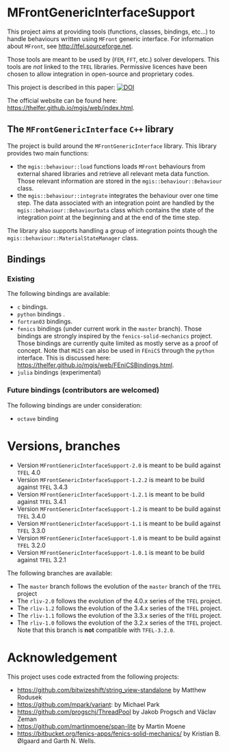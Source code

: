 # MFrontGenericInterfaceSupport

This project aims at providing tools (functions, classes, bindings,
etc...) to handle behaviours written using `MFront` generic interface.
For information about `MFront`, see <http://tfel.sourceforge.net>.

Those tools are meant to be used by (`FEM`, `FFT`, etc.) solver
developers. This tools are *not* linked to the `TFEL` libraries.
Permissive licences have been chosen to allow integration in open-source
and proprietary codes.

This project is described in this paper:
[![DOI](https://joss.theoj.org/papers/10.21105/joss.02003/status.svg)](https://doi.org/10.21105/joss.02003)

The official website can be found here:
<https://thelfer.github.io/mgis/web/index.html>.

## The `MFrontGenericInterface` `C++` library

The project is build around the `MFrontGenericInterface` library. This
library provides two main functions:

- the `mgis::behaviour::load` functions loads `MFront` behaviours from
  external shared libraries and retrieve all relevant meta data
  function. Those relevant information are stored in the
  `mgis::behaviour::Behaviour` class.
- the `mgis::behaviour::integrate` integrates the behaviour over one
  time step. The data associated with an integration point are handled
  by the `mgis::behaviour::BehaviourData` class which contains the state
  of the integration point at the beginning and at the end of the time
  step.

The library also supports handling a group of integration points though
the `mgis::behaviour::MaterialStateManager` class.

## Bindings

### Existing 

The following bindings are available:

- `c` bindings.
- `python` bindings .
- `fortran03` bindings.
- `fenics` bindings (under current work in the `master` branch). Those
  bindings are strongly inspired by the `fenics-solid-mechanics`
  project. Those bindings are currently quite limited as mostly serve
  as a proof of concept. Note that `MGIS` can also be used in `FEniCS`
  through the `python` interface. This is discussed here:
  <https://thelfer.github.io/mgis/web/FEniCSBindings.html>.
- `julia` bindings (experimental)

### Future bindings (contributors are welcomed)

The following bindings are under consideration:

- `octave` binding

# Versions, branches

- Version `MFrontGenericInterfaceSupport-2.0` is meant to be build against
  `TFEL` 4.0
- Version `MFrontGenericInterfaceSupport-1.2.2` is meant to be build
  against `TFEL` 3.4.3
- Version `MFrontGenericInterfaceSupport-1.2.1` is meant to be build
  against `TFEL` 3.4.1
- Version `MFrontGenericInterfaceSupport-1.2` is meant to be build against
  `TFEL` 3.4.0
- Version `MFrontGenericInterfaceSupport-1.1` is meant to be build against
  `TFEL` 3.3.0
- Version `MFrontGenericInterfaceSupport-1.0` is meant to be build against
  `TFEL` 3.2.0
- Version `MFrontGenericInterfaceSupport-1.0.1` is meant to be build
  against `TFEL` 3.2.1

The following branches are available:

- The `master` branch follows the evolution of the `master` branch of
  the `TFEL` project
- The `rliv-2.0` follows the evolution of the 4.0.x series of the `TFEL`
  project.
- The `rliv-1.2` follows the evolution of the 3.4.x series of the `TFEL`
  project.
- The `rliv-1.1` follows the evolution of the 3.3.x series of the `TFEL`
  project.
- The `rliv-1.0` follows the evolution of the 3.2.x series of the `TFEL`
  project. Note that this branch is **not** compatible with
  `TFEL-3.2.0`.

# Acknowledgement

This project uses code extracted from the following projects:

- https://github.com/bitwizeshift/string_view-standalone by Matthew
  Rodusek
- https://github.com/mpark/variant: by Michael Park
- https://github.com/progschj/ThreadPool by Jakob Progsch and Václav
  Zeman
- https://github.com/martinmoene/span-lite by Martin Moene
- https://bitbucket.org/fenics-apps/fenics-solid-mechanics/ by
  Kristian B. Ølgaard and Garth N. Wells.
